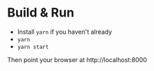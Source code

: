# Build & Run
* Install `yarn` if you haven't already
* `yarn`
* `yarn start`

Then point your browser at http://localhost:8000

